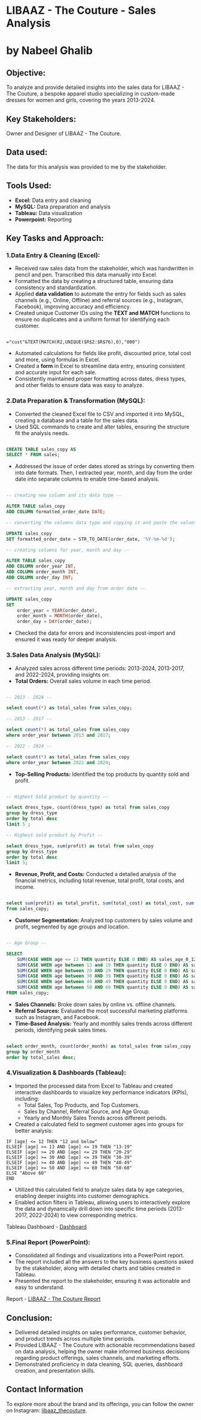 # **LIBAAZ - The Couture - Sales Analysis**
# by Nabeel Ghalib


## Objective:

To analyze and provide detailed insights into the sales data for LIBAAZ - The Couture, a bespoke apparel studio specializing in custom-made dresses for women and girls, covering the years 2013-2024.


## Key Stakeholders:

Owner and Designer of LIBAAZ - The Couture.


## Data used:

The data for this analysis was provided to me by the stakeholder.


## Tools Used:

- **Excel:** Data entry and cleaning
- **MySQL:** Data preparation and analysis
- **Tableau:** Data visualization
- **Powerpoint:** Reporting


## Key Tasks and Approach:

### 1.Data Entry & Cleaning (Excel):

- Received raw sales data from the stakeholder, which was handwritten in pencil and pen. Transcribed this data manually into Excel.
- Formatted the data by creating a structured table, ensuring data consistency and standardization.
- Applied **data validation** to automate the entry for fields such as sales channels (e.g., Online, Offline) and referral sources (e.g., Instagram, Facebook), improving accuracy and efficiency.
- Created unique Customer IDs using the **TEXT and MATCH** functions to ensure no duplicates and a uniform format for identifying each customer.
```

="cust"&TEXT(MATCH(R2,UNIQUE($R$2:$R$76),0),"000")

```
- Automated calculations for fields like profit, discounted price, total cost and more, using formulas in Excel.
- Created a **form** in Excel to streamline data entry, ensuring consistent and accurate input for each sale.
- Consistently maintained proper formatting across dates, dress types, and other fields to ensure data was easy to analyze.

### 2.Data Preparation & Transformation (MySQL):

- Converted the cleaned Excel file to CSV and imported it into MySQL, creating a database and a table for the sales data.
- Used SQL commands to create and alter tables, ensuring the structure fit the analysis needs.

```sql

CREATE TABLE sales_copy AS
SELECT * FROM sales;

```
- Addressed the issue of order dates stored as strings by converting them into date formats. Then, I extracted year, month, and day from the order date into separate columns to enable time-based analysis.

```sql

-- creating new column and its data type --

ALTER TABLE sales_copy
ADD COLUMN formatted_order_date DATE;

-- converting the columns data type and copying it and paste the values the newly created columns --

UPDATE sales_copy
SET formatted_order_date = STR_TO_DATE(order_date, '%Y-%m-%d');

-- creating columns for year, month and day --

ALTER TABLE sales_copy
ADD COLUMN order_year INT,
ADD COLUMN order_month INT,
ADD COLUMN order_day INT;

-- extracting year, month and day from order date --

UPDATE sales_copy
SET 
    order_year = YEAR(order_date),
    order_month = MONTH(order_date),
    order_day = DAY(order_date);

```

- Checked the data for errors and inconsistencies post-import and ensured it was ready for deeper analysis.

 
### 3.Sales Data Analysis (MySQL):

- Analyzed sales across different time periods: 2013-2024, 2013-2017, and 2022-2024, providing insights on:
- **Total Orders:** Overall sales volume in each time period.

```sql

-- 2013 - 2024 --

select count(*) as total_sales from sales_copy;

-- 2013 - 2017 --

select count(*) as total_sales from sales_copy
where order_year between 2013 and 2017;

-- 2022 - 2024 --

select count(*) as total_sales from sales_copy
where order_year between 2022 and 2024;

```

- **Top-Selling Products:** Identified the top products by quantity sold and profit.


```sql

-- Highest Sold product by quantity --

select dress_type, count(dress_type) as total from sales_copy 
group by dress_type
order by total desc
limit 5 ;

-- Highest sold product by Profit --

select dress_type, sum(profit) as total from sales_copy 
group by dress_type
order by total desc
limit 5;

```
- **Revenue, Profit, and Costs:** Conducted a detailed analysis of the financial metrics, including total revenue, total profit, total costs, and income.

```sql

select sum(profit) as total_profit, sum(total_cost) as total_cost, sum(discounted_price) as total_revenue, sum(income) as total_income
from sales_copy;

```
- **Customer Segmentation:** Analyzed top customers by sales volume and profit, segmented by age groups and location.

```sql

-- Age Group --

SELECT
    SUM(CASE WHEN age <= 12 THEN quantity ELSE 0 END) AS sales_age_0_12,
    SUM(CASE WHEN age between 13 and 19 THEN quantity ELSE 0 END) AS sales_age_13_19,
    SUM(CASE WHEN age between 20 AND 29 THEN quantity ELSE 0 END) AS sales_age_20_29,
    SUM(CASE WHEN age between 30 AND 39 THEN quantity ELSE 0 END) AS sales_age_30_39,
    SUM(CASE WHEN age between 40 AND 49 THEN quantity ELSE 0 END) AS sales_age_40_49,
    SUM(CASE WHEN age between 50 AND 60 THEN quantity ELSE 0 END) AS sales_age_50_60
FROM sales_copy;

```

- **Sales Channels:** Broke down sales by online vs. offline channels.
- **Referral Sources:** Evaluated the most successful marketing platforms such as Instagram, and Facebook.
- **Time-Based Analysis:** Yearly and monthly sales trends across different periods, identifying peak sales times.

```sql

select order_month, count(order_month) as total_sales from sales_copy
group by order_month
order by total_sales desc;

```


### 4.Visualization & Dashboards (Tableau):

- Imported the processed data from Excel to Tableau and created interactive dashboards to visualize key performance indicators (KPIs), including:
    - Total Sales, Top Products, and Top Customers.
    - Sales by Channel, Referral Source, and Age Group.
    - Yearly and Monthly Sales Trends across different periods.
- Created a calculated field to segment customer ages into groups for better analysis:
```
IF [age] <= 12 THEN "12 and below"
ELSEIF [age] >= 13 AND [age] <= 19 THEN "13-19"
ELSEIF [age] >= 20 AND [age] <= 29 THEN "20-29"
ELSEIF [age] >= 30 AND [age] <= 39 THEN "30-39"
ELSEIF [age] >= 40 AND [age] <= 49 THEN "40-49"
ELSEIF [age] >= 50 AND [age] <= 60 THEN "50-60"
ELSE "Above 60" 
END

```
- Utilized this calculated field to analyze sales data by age categories, enabling deeper insights into customer demographics.
- Enabled action filters in Tableau, allowing users to interactively explore the data and dynamically drill down into specific time periods (2013-2017, 2022-2024) to view corresponding metrics.

Tableau Dashboard - [Dashboard](https://github.com/NabeelGhalib/nabeelghalib.github.io/blob/main/libaaz_sales_analysis/Dashboard%201%20(2)%20(2).png)


### 5.Final Report (PowerPoint):

- Consolidated all findings and visualizations into a PowerPoint report.
- The report included all the answers to the key business questions asked by the stakeholder, along with detailed charts and tables created in Tableau.
- Presented the report to the stakeholder, ensuring it was actionable and easy to understand.

Report - [LIBAAZ - The Couture Report](https://github.com/NabeelGhalib/nabeelghalib.github.io/blob/main/libaaz_sales_analysis/LIBAAZ-Report.pdf)
  

## Conclusion:

- Delivered detailed insights on sales performance, customer behavior, and product trends across multiple time periods.
- Provided LIBAAZ - The Couture with actionable recommendations based on data analysis, helping the owner make informed business decisions regarding product offerings, sales channels, and marketing efforts.
- Demonstrated proficiency in data cleaning, SQL queries, dashboard creation, and presentation skills.

## Contact Information
To explore more about the brand and its offerings, you can follow the owner on Instagram: [libaaz_thecouture](https://www.instagram.com/libaaz_thecouture?igsh=MzkwaGk4NDUwYWp1).


